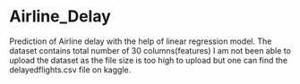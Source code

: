 # Airline_Delay
Prediction of Airline delay with the help of linear regression model. The dataset contains total number of 30 columns(features)
I am not been able to upload the dataset as the file size is too high to upload but one can find the delayedflights.csv file on kaggle.
